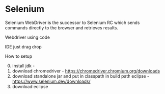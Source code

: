 # Selenium

Selenium WebDriver is the successor to Selenium RC which sends commands directly to the browser and retrieves results.

Webdriver using code

IDE just drag drop

How to setup

0. install jdk - 
1. download chromedriver - https://chromedriver.chromium.org/downloads
2. download standalone jar and put in classpath in build path eclipse - https://www.selenium.dev/downloads/
3. download eclipse


